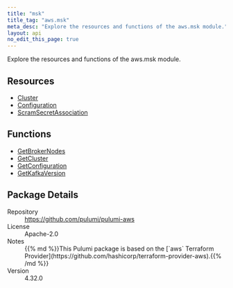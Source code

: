 ```yaml
---
title: "msk"
title_tag: "aws.msk"
meta_desc: "Explore the resources and functions of the aws.msk module."
layout: api
no_edit_this_page: true
---
```


<!-- WARNING: this file was generated by Pulumi Docs Generator. -->
<!-- Do not edit by hand unless you're certain you know what you are doing! -->

Explore the resources and functions of the aws.msk module.

<h2 id="resources">Resources</h2>
<ul class="api">
    <li><a href="cluster" title="Cluster"><span class="api-symbol api-symbol--resource"></span>Cluster</a></li>
    <li><a href="configuration" title="Configuration"><span class="api-symbol api-symbol--resource"></span>Configuration</a></li>
    <li><a href="scramsecretassociation" title="ScramSecretAssociation"><span class="api-symbol api-symbol--resource"></span>ScramSecretAssociation</a></li>
</ul>

<h2 id="functions">Functions</h2>
<ul class="api">
    <li><a href="getbrokernodes" title="GetBrokerNodes"><span class="api-symbol api-symbol--function"></span>GetBrokerNodes</a></li>
    <li><a href="getcluster" title="GetCluster"><span class="api-symbol api-symbol--function"></span>GetCluster</a></li>
    <li><a href="getconfiguration" title="GetConfiguration"><span class="api-symbol api-symbol--function"></span>GetConfiguration</a></li>
    <li><a href="getkafkaversion" title="GetKafkaVersion"><span class="api-symbol api-symbol--function"></span>GetKafkaVersion</a></li>
</ul>

<h2 id="package-details">Package Details</h2>
<dl class="package-details">
	<dt>Repository</dt>
	<dd><a href="https://github.com/pulumi/pulumi-aws">https://github.com/pulumi/pulumi-aws</a></dd>
	<dt>License</dt>
	<dd>Apache-2.0</dd>
	<dt>Notes</dt>
	<dd>{{% md %}}This Pulumi package is based on the [`aws` Terraform Provider](https://github.com/hashicorp/terraform-provider-aws).{{% /md %}}</dd>
	<dt>Version</dt>
	<dd>4.32.0</dd>
</dl>

